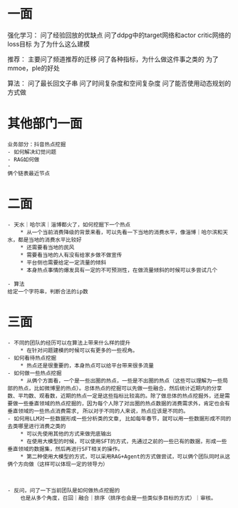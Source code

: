 # 一面
强化学习：
    问了经验回放的优缺点
    问了ddpg中的target网络和actor critic网络的loss目标
    为了为什么这么建模

推荐：
    主要问了频道推荐的迁移
    问了各种指标，为什么做这件事之类的
    为了mmoe，ple的好处
    

算法：
    问了最长回文子串
    问了时间复杂度和空间复杂度
    问了能否使用动态规划的方式做

# 其他部门一面
    业务部分：抖音热点挖掘
    - 如何解决幻觉问题
    - RAG如何做
    - 
    俩个链表最近节点    



# 二面
    

    - 天水｜哈尔滨｜淄博都火了，如何挖掘下一个热点
        * 从一个当前消费降级的背景来看，可以先看一下当地的消费水平，像淄博｜哈尔滨和天水，都是当地的消费水平比较好
        * 还需要看当地的民风
        * 需要看当地的人有没有给家乡做不做宣传
        * 平台侧也需要给定一定流量的倾斜
        * 本身热点事情的爆发具有一定的不可预测性，在做流量倾斜的时候可以多尝试几个

    - 算法
    给定一个字符串，判断合法的ip数


# 三面
    - 不同的团队的经历可以在算法上带来什么样的提升
        * 在针对问题建模的时候可以有更多的一些视角。
    - 如何看待热点挖掘
        * 热点还是很重要的，本身热点可以给平台带来很多流量
    - 如何做一些热点挖掘
        * 从俩个方面看，一个是一些出圈的热点，一些是不出圈的热点（这些可以理解为一些局部的热点，比如微博里的热点）。总体热点的挖掘可以先做一些融合，然后统计近期内的分享数、平均数、观看数，近期的热点一定是这些指标比较高的。除了做总体的热点挖掘外，还是需要做一些垂直领域的热点挖掘的，因为每个人除了对出圈的热点数据的消费需求外，肯定也会有垂直领域的一些热点消费需求, 所以对于不同的人来说，热点应该是不同的。
    - 如何用LLM对一些数据形成一些分析类的文章, 比如每年春节，就可以用一些数据形成不同的去类哪里进行消费之类的
        * 可以先使用其他的方式来做兜底输出
        * 在使用大模型的时候，可以使用SFT的方式，先通过之前的一些已有的数据，形成一些垂直领域的数据集，然后再进行SFT相关的操作。
        * 第二种使用大模型的方式，可以采用RAG+Agent的方式做尝试，可以俩个团队同时从这俩个方向做（这样可以体现一定的领导力）
    


    - 反问，问了一下当前团队是如何做热点挖掘的
        也是从多个角度，召回｜融合｜排序（排序也会是一些类似多目标的方式）｜审核。
